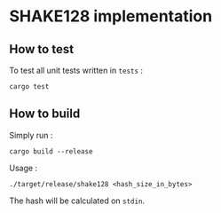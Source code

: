 # SHAKE128 implementation

## How to test

To test all unit tests written in `tests` :
```shell
cargo test
```

## How to build

Simply run :
```shell
cargo build --release
```

Usage :
```shell
./target/release/shake128 <hash_size_in_bytes>
```

The hash will be calculated on `stdin`.
